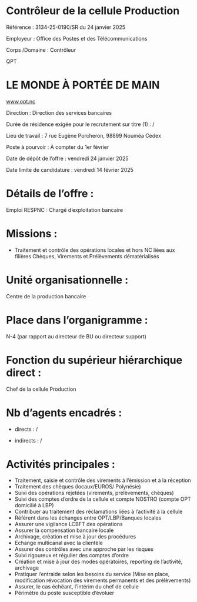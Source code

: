 # Contrôleur de la cellule Production

Référence : 3134-25-0190/SR du 24 janvier 2025

Employeur : Office des Postes et des Télécommunications

Corps /Domaine : Contrôleur

QPT

# LE MONDE À PORTÉE DE MAIN

www.opt.nc

Direction : Direction des services bancaires

Durée de résidence exigée pour le recrutement sur titre (1) : /

Lieu de travail : 7 rue Eugène Porcheron, 98899 Nouméa Cédex

Poste à pourvoir : À compter du 1er février

Date de dépôt de l’offre : vendredi 24 janvier 2025

Date limite de candidature : vendredi 14 février 2025

# Détails de l’offre :

Emploi RESPNC : Chargé d’exploitation bancaire

# Missions :

- Traitement et contrôle des opérations locales et hors NC liées aux filières Chèques, Virements et Prélèvements dématérialisés

# Unité organisationnelle :

Centre de la production bancaire

# Place dans l’organigramme :

N-4 (par rapport au directeur de BU ou directeur support)

# Fonction du supérieur hiérarchique direct :

Chef de la cellule Production

# Nb d’agents encadrés :

- directs : /

- indirects : /

# Activités principales :

- Traitement, saisie et contrôle des virements à l’émission et à la réception
- Traitement des chèques (locaux/EUROS/ Polynésie)
- Suivi des opérations rejetées (virements, prélèvements, chèques)
- Suivi des comptes d’ordre de la cellule et compte NOSTRO (compte OPT domicilié à LBP)
- Contribuer au traitement des réclamations liées à l’activité à la cellule
- Référent dans les échanges entre OPT/LBP/Banques locales
- Assurer une vigilance LCBFT des opérations
- Assurer la compensation bancaire locale
- Archivage, création et mise à jour des procédures
- Echange multicanal avec la clientèle
- Assurer des contrôles avec une approche par les risques
- Suivi rigoureux et régulier des comptes d’ordre
- Création et mise à jour des modes opératoires, reporting de l’activité, archivage
- Pratiquer l’entraide selon les besoins du service (Mise en place, modification révocation des virements permanents et des prélèvements)
- Assurer, le cas échéant, l’intérim du chef de cellule
- Périmètre du poste susceptible d’évoluer
